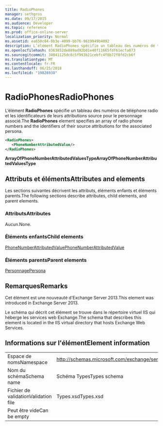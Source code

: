 ```yaml
---
title: RadioPhones
manager: sethgros
ms.date: 09/17/2015
ms.audience: Developer
ms.topic: reference
ms.prod: office-online-server
localization_priority: Normal
ms.assetid: ea650c84-0b3e-4099-bb76-9619949b4092
description: L’élément RadioPhones spécifie un tableau des numéros de téléphone radio et les identificateurs de leurs attributions source pour le personnage associé.
ms.openlocfilehash: 0363852de889ad92b01e40f11665fdf61ecfa073
ms.sourcegitcommit: 34041125dc8c5f993b21cebfc4f8b72f0fd2cb6f
ms.translationtype: MT
ms.contentlocale: fr-FR
ms.lasthandoff: 06/25/2018
ms.locfileid: "19828938"
---
```

# <a name="radiophones"></a><span data-ttu-id="ae946-103">RadioPhones</span><span class="sxs-lookup"><span data-stu-id="ae946-103">RadioPhones</span></span>

<span data-ttu-id="ae946-104">L’élément **RadioPhones** spécifie un tableau des numéros de téléphone radio et les identificateurs de leurs attributions source pour le personnage associé.</span><span class="sxs-lookup"><span data-stu-id="ae946-104">The **RadioPhones** element specifies an array of radio phone numbers and the identifiers of their source attributions for the associated persona.</span></span> 
  
```XML
<RadioPhones>
   <PhoneNumberAttributedValue/>
</RadioPhones>
```

 <span data-ttu-id="ae946-105">**ArrayOfPhoneNumberAttributedValuesType**</span><span class="sxs-lookup"><span data-stu-id="ae946-105">**ArrayOfPhoneNumberAttributedValuesType**</span></span>
## <a name="attributes-and-elements"></a><span data-ttu-id="ae946-106">Attributs et éléments</span><span class="sxs-lookup"><span data-stu-id="ae946-106">Attributes and elements</span></span>

<span data-ttu-id="ae946-107">Les sections suivantes décrivent les attributs, éléments enfants et éléments parents.</span><span class="sxs-lookup"><span data-stu-id="ae946-107">The following sections describe attributes, child elements, and parent elements.</span></span>
  
### <a name="attributes"></a><span data-ttu-id="ae946-108">Attributs</span><span class="sxs-lookup"><span data-stu-id="ae946-108">Attributes</span></span>

<span data-ttu-id="ae946-109">Aucun.</span><span class="sxs-lookup"><span data-stu-id="ae946-109">None.</span></span>
  
### <a name="child-elements"></a><span data-ttu-id="ae946-110">Éléments enfants</span><span class="sxs-lookup"><span data-stu-id="ae946-110">Child elements</span></span>

[<span data-ttu-id="ae946-111">PhoneNumberAttributedValue</span><span class="sxs-lookup"><span data-stu-id="ae946-111">PhoneNumberAttributedValue</span></span>](phonenumberattributedvalue.md)
  
### <a name="parent-elements"></a><span data-ttu-id="ae946-112">Éléments parents</span><span class="sxs-lookup"><span data-stu-id="ae946-112">Parent elements</span></span>

[<span data-ttu-id="ae946-113">Personnage</span><span class="sxs-lookup"><span data-stu-id="ae946-113">Persona</span></span>](persona.md)
  
## <a name="remarks"></a><span data-ttu-id="ae946-114">Remarques</span><span class="sxs-lookup"><span data-stu-id="ae946-114">Remarks</span></span>

<span data-ttu-id="ae946-115">Cet élément est une nouveauté d'Exchange Server 2013.</span><span class="sxs-lookup"><span data-stu-id="ae946-115">This element was introduced in Exchange Server 2013.</span></span>
  
<span data-ttu-id="ae946-116">Le schéma qui décrit cet élément se trouve dans le répertoire virtuel IIS qui héberge les services web Exchange.</span><span class="sxs-lookup"><span data-stu-id="ae946-116">The schema that describes this element is located in the IIS virtual directory that hosts Exchange Web Services.</span></span>
  
## <a name="element-information"></a><span data-ttu-id="ae946-117">Informations sur l'élément</span><span class="sxs-lookup"><span data-stu-id="ae946-117">Element information</span></span>

|||
|:-----|:-----|
|<span data-ttu-id="ae946-118">Espace de noms</span><span class="sxs-lookup"><span data-stu-id="ae946-118">Namespace</span></span>  <br/> |http://schemas.microsoft.com/exchange/services/2006/types  <br/> |
|<span data-ttu-id="ae946-119">Nom du schéma</span><span class="sxs-lookup"><span data-stu-id="ae946-119">Schema name</span></span>  <br/> |<span data-ttu-id="ae946-120">Schéma Types</span><span class="sxs-lookup"><span data-stu-id="ae946-120">Types schema</span></span>  <br/> |
|<span data-ttu-id="ae946-121">Fichier de validation</span><span class="sxs-lookup"><span data-stu-id="ae946-121">Validation file</span></span>  <br/> |<span data-ttu-id="ae946-122">Types.xsd</span><span class="sxs-lookup"><span data-stu-id="ae946-122">Types.xsd</span></span>  <br/> |
|<span data-ttu-id="ae946-123">Peut être vide</span><span class="sxs-lookup"><span data-stu-id="ae946-123">Can be empty</span></span>  <br/> ||
   

